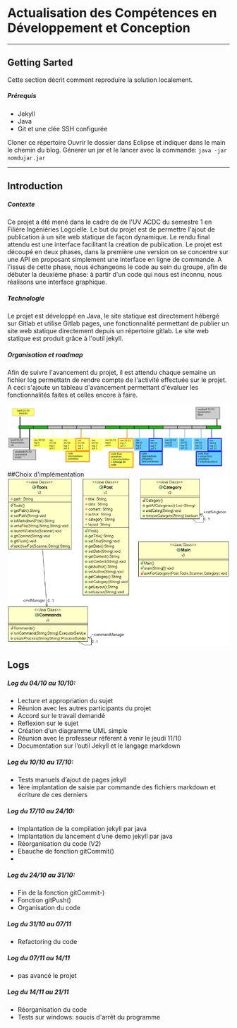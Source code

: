 # Actualisation des Compétences en Développement et Conception
***
## Getting Sarted
Cette section décrit comment reproduire la solution localement.
##### Prérequis
 - Jekyll
 - Java
 - Git et une clée SSH configurée

Cloner ce répertoire
Ouvrir le dossier dans Eclipse et indiquer dans le main le chemin du blog.
Génerer un jar et le lancer avec la commande:
`java -jar nomdujar.jar`
***
## Introduction
##### Contexte
Ce projet a été mené dans le cadre de de l'UV ACDC du semestre 1 en Filière Ingénièries Logcielle. Le but du projet est de permettre l'ajout de publication à un site web statique de façon dynamique. Le rendu final attendu est une interface facilitant la création de publication. Le projet est découpé en deux phases, dans la première une version on se concentre sur une API en proposant simplement une interface en ligne de commande. A l'issus de cette phase, nous échangeons le code au sein du groupe, afin de débuter la deuxième phase: à partir d'un code qui nous est inconnu, nous réalisons une interface graphique.
##### Technologie
Le projet est développé en Java, le site statique est directement hébergé sur Gitlab et utilise Gitlab pages, une fonctionnalité permettant de publier un site web statique directement depuis un répertoire gitlab. Le site web statique est produit grâce à l'outil jekyll.

##### Organisation et roadmap
Afin de suivre l'avancement du projet, il est attendu chaque semaine un fichier log permettatn de rendre compte de l'activité effectuée sur le projet. A ceci s'ajoute un tableau d'avancement permettant d'évaluer les fonctionnalités faites et celles encore à faire.

![Roadmap](https://github.com/Evrard-Nil/acdc/blob/master/roadmapACDC.png "roadmap")
##Choix d'implémentation
![UML](https://github.com/Evrard-Nil/acdc/blob/master/uml.png "UML")
## Logs
##### Log du 04/10 au 10/10:
- Lecture et appropriation du sujet
- Réunion avec les autres participants du projet
- Accord sur le travail demandé
- Reflexion sur le sujet
- Création d’un diagramme UML simple
- Réunion avec le professeur référent à venir le jeudi 11/10
- Documentation sur l’outil Jekyll et le langage markdown
##### Log du 10/10 au 17/10:
- Tests manuels d’ajout de pages jekyll
- 1ère implantation de saisie par commande des fichiers markdown et écriture de ces
derniers
##### Log du 17/10 au 24/10:
- Implantation de la compilation jekyll par java
- Implantation du lancement d’une demo jekyll par java
- Réorganisation du code (V2)
- Ebauche de fonction gitCommit()
- 
##### Log du 24/10 au 31/10:
- Fin de la fonction gitCommit-)
- Fonction gitPush()
- Organisation du code

##### Log du 31/10 au 07/11
- Refactoring du code

##### Log du 07/11 au 14/11
- pas avancé le projet

##### Log du 14/11 au 21/11
- Réorganisation du code 
- Tests sur windows: soucis d'arrêt du programme

